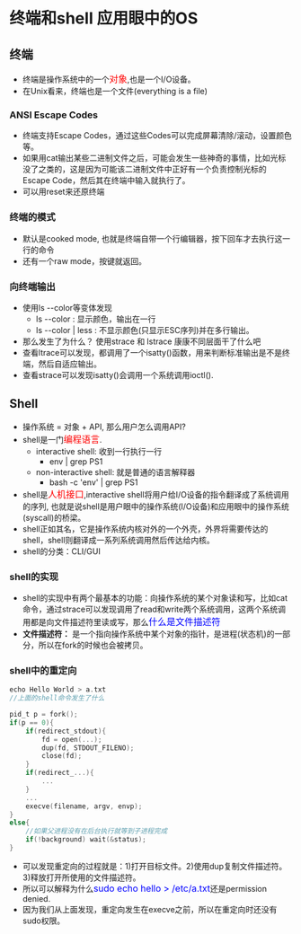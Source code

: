 # 终端和shell 应用眼中的OS


## 终端
- 终端是操作系统中的一个<font color=red size=3>对象</font>,也是一个I/O设备。
- 在Unix看来，终端也是一个文件(everything is a file)

### ANSI Escape Codes
- 终端支持Escape Codes，通过这些Codes可以完成屏幕清除/滚动，设置颜色等。
- 如果用cat输出某些二进制文件之后，可能会发生一些神奇的事情，比如光标没了之类的，这是因为可能该二进制文件中正好有一个负责控制光标的Escape Code，然后其在终端中输入就执行了。
- 可以用reset来还原终端

### 终端的模式
- 默认是cooked mode, 也就是终端自带一个行编辑器，按下回车才去执行这一行的命令
- 还有一个raw mode，按键就返回。

### 向终端输出
- 使用ls --color等变体发现
  - ls --color : 显示颜色，输出在一行
  - ls --color | less : 不显示颜色(只显示ESC序列)并在多行输出。
- 那么发生了为什么？ 使用strace 和 lstrace 康康不同层面干了什么吧
- 查看ltrace可以发现，都调用了一个isatty()函数，用来判断标准输出是不是终端，然后自适应输出。
- 查看strace可以发现isatty()会调用一个系统调用ioctl().



## Shell
- 操作系统 = 对象 + API, 那么用户怎么调用API?
- shell是一门<font color=red size=3>编程语言</font>.
  - interactive shell: 收到一行执行一行
    - env | grep PS1
  - non-interactive shell: 就是普通的语言解释器
    - bash -c 'env' | grep PS1
- shell是<font color=red size=3>人机接口</font>,interactive shell将用户给I/O设备的指令翻译成了系统调用的序列, 也就是说shell是用户眼中的操作系统(I/O设备)和应用眼中的操作系统(syscall)的桥梁。
- shell正如其名，它是操作系统内核对外的一个外壳，外界将需要传达的shell，shell则翻译成一系列系统调用然后传达给内核。
- shell的分类：CLI/GUI

### shell的实现
- shell的实现中有两个最基本的功能：向操作系统的某个对象读和写，比如cat命令，通过strace可以发现调用了read和write两个系统调用，这两个系统调用都是向文件描述符里读或写，那么<font color=blue size=3>什么是文件描述符</font>
- **文件描述符：** 是一个指向操作系统中某个对象的指针，是进程(状态机)的一部分，所以在fork的时候也会被拷贝。

### shell中的重定向
```c
echo Hello World > a.txt
//上面的shell命令发生了什么

pid_t p = fork();
if(p == 0){
    if(redirect_stdout){
        fd = open(...);
        dup(fd, STDOUT_FILENO);
        close(fd);
    }
    if(redirect_...){
        ...
    }
    ...
    execve(filename, argv, envp);
}
else{
    //如果父进程没有在后台执行就等到子进程完成
    if(!background) wait(&status);
}
```
- 可以发现重定向的过程就是：1)打开目标文件。2)使用dup复制文件描述符。3)释放打开所使用的文件描述符。
- 所以可以解释为什么<font color=blue size=3>sudo echo hello > /etc/a.txt</font>还是permission denied. 
- 因为我们从上面发现，重定向发生在execve之前，所以在重定向时还没有sudo权限。
